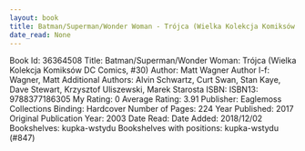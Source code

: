 ```yaml
---
layout: book
title: Batman/Superman/Wonder Woman - Trójca (Wielka Kolekcja Komiksów DC Comics,  no. 30)
date_read: None
---
```


Book Id: 36364508
Title: Batman/Superman/Wonder Woman: Trójca (Wielka Kolekcja Komiksów DC Comics, #30)
Author: Matt Wagner
Author l-f: Wagner, Matt
Additional Authors: Alvin Schwartz, Curt Swan, Stan Kaye, Dave    Stewart, Krzysztof Uliszewski, Marek Starosta
ISBN: 
ISBN13: 9788377186305
My Rating: 0
Average Rating: 3.91
Publisher: Eaglemoss Collections
Binding: Hardcover
Number of Pages: 224
Year Published: 2017
Original Publication Year: 2003
Date Read: 
Date Added: 2018/12/02
Bookshelves: kupka-wstydu
Bookshelves with positions: kupka-wstydu (#847)

